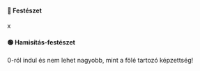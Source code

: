 #### 🔵 Festészet

x

#### 🟢 Hamisítás-festészet

0-ról indul és nem lehet nagyobb, mint a fölé tartozó képzettség!
